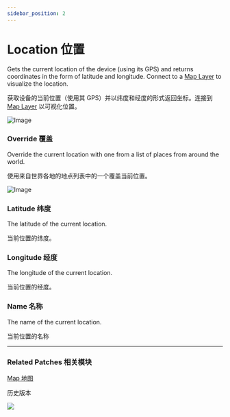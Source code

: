 ```yaml
---
sidebar_position: 2
---
```


# Location 位置

Gets the current location of the device (using its GPS) and returns coordinates in the form of latitude and longitude. Connect to a [Map Layer](./../Layer/Map.md) to visualize the location.

获取设备的当前位置（使用其 GPS）并以纬度和经度的形式返回坐标。连接到 [Map Layer](./../Layer/Map.md) 以可视化位置。

![Image](https://s3.us-west-2.amazonaws.com/secure.notion-static.com/98d7b356-079c-4d2a-8435-ec2e95238029/Untitled.png?X-Amz-Algorithm=AWS4-HMAC-SHA256&X-Amz-Content-Sha256=UNSIGNED-PAYLOAD&X-Amz-Credential=AKIAT73L2G45EIPT3X45%2F20220602%2Fus-west-2%2Fs3%2Faws4_request&X-Amz-Date=20220602T165909Z&X-Amz-Expires=86400&X-Amz-Signature=249fecb845337d04fd3294c9712015eab5cb8a52200abb7a8390c1a7e8b6544a&X-Amz-SignedHeaders=host&response-content-disposition=filename%20%3D%22Untitled.png%22&x-id=GetObject)

### Override 覆盖

Override the current location with one from a list of places from around the world.

使用来自世界各地的地点列表中的一个覆盖当前位置。

![Image](https://s3.us-west-2.amazonaws.com/secure.notion-static.com/b15cf069-02ea-42e3-8c6c-e833d88a2337/Untitled.png?X-Amz-Algorithm=AWS4-HMAC-SHA256&X-Amz-Content-Sha256=UNSIGNED-PAYLOAD&X-Amz-Credential=AKIAT73L2G45EIPT3X45%2F20220602%2Fus-west-2%2Fs3%2Faws4_request&X-Amz-Date=20220602T165918Z&X-Amz-Expires=86400&X-Amz-Signature=78d636b302e072c8ee3aee605887e2de5b7e3fa7e35d07e1fd08baa9de243211&X-Amz-SignedHeaders=host&response-content-disposition=filename%20%3D%22Untitled.png%22&x-id=GetObject)

### Latitude 纬度

The latitude of the current location.

当前位置的纬度。

### Longitude 经度

The longitude of the current location.

当前位置的经度。

### Name 名称

The name of the current location.

当前位置的名称

------

### Related Patches 相关模块

[Map 地图](./../Layer/Map.md)

历史版本

![](https://s3.us-west-2.amazonaws.com/secure.notion-static.com/c5a9e9dd-17a0-4eab-a3f0-24511f69f21c/Untitled.png?X-Amz-Algorithm=AWS4-HMAC-SHA256&X-Amz-Content-Sha256=UNSIGNED-PAYLOAD&X-Amz-Credential=AKIAT73L2G45EIPT3X45%2F20220602%2Fus-west-2%2Fs3%2Faws4_request&X-Amz-Date=20220602T165929Z&X-Amz-Expires=86400&X-Amz-Signature=ba81c6104762c223327a3936e8065b979ad9c19b2bb990dcfba604c733910cb7&X-Amz-SignedHeaders=host&response-content-disposition=filename%20%3D%22Untitled.png%22&x-id=GetObject)

